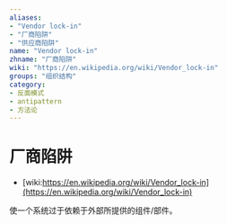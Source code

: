```yaml
---
aliases:
- "Vendor lock-in"
- "厂商陷阱"
- "供应商陷阱"
name: "Vendor lock-in"
zhname: "厂商陷阱"
wiki: "https://en.wikipedia.org/wiki/Vendor_lock-in"
groups: "组织结构"
category:
- 反面模式
- antipattern
- 方法论
---
```


# 厂商陷阱

* [wiki:https://en.wikipedia.org/wiki/Vendor_lock-in](https://en.wikipedia.org/wiki/Vendor_lock-in)

使一个系统过于依赖于外部所提供的组件/部件。